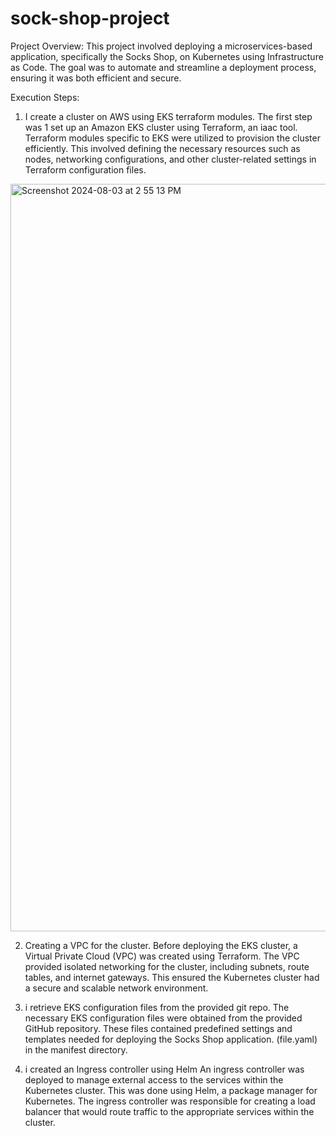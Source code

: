 # sock-shop-project

Project Overview:
This project involved deploying a microservices-based application, specifically the Socks Shop, on Kubernetes using Infrastructure as Code. The goal was to automate and streamline a deployment process, ensuring it was both efficient and secure.

Execution Steps:
1. I create a cluster on AWS using EKS terraform modules.
The first step was 1 set up an Amazon EKS cluster using Terraform, an iaac tool. Terraform modules specific to EKS were utilized to provision the cluster efficiently.
This involved defining the necessary resources such as nodes, networking configurations, and other cluster-related settings in Terraform configuration files.
<img width="1196" alt="Screenshot 2024-08-03 at 2 55 13 PM" src="https://github.com/user-attachments/assets/9ba83c1d-cd79-4200-9159-3e0063b640f6">


2. Creating a VPC for the cluster.
Before deploying the EKS cluster, a Virtual Private Cloud (VPC) was created using Terraform. The VPC provided isolated networking for the cluster, including subnets, route tables, and internet gateways.
This ensured the Kubernetes cluster had a secure and scalable network environment.

3. i retrieve EKS configuration files from the provided git repo.
The necessary EKS configuration files were obtained from the provided GitHub repository. These files contained predefined settings and templates needed for deploying the Socks Shop application. (file.yaml) in the manifest directory.

4. i created an Ingress controller using Helm
An ingress controller was deployed to manage external access to the services within the Kubernetes cluster. This was done using Helm, a package manager for Kubernetes.
The ingress controller was responsible for creating a load balancer that would route traffic to the appropriate services within the cluster.
